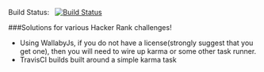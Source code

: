Build Status:&nbsp;&nbsp; [![Build Status](https://travis-ci.org/oshalygin/JavaScriptHackerRank.svg?branch=master)](https://travis-ci.org/oshalygin/JavaScriptHackerRank)

###Solutions for various Hacker Rank challenges!

* Using WallabyJs, if you do not have a license(strongly suggest that you get one), then you will need to wire up karma or some other task runner.
* TravisCI builds built around a simple karma task